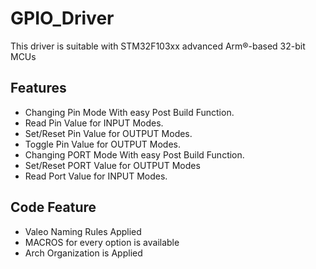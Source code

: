 # GPIO_Driver
This driver is suitable with STM32F103xx advanced Arm®-based 32-bit MCUs

## Features
* Changing Pin Mode With easy Post Build Function.
* Read Pin Value for INPUT Modes.
* Set/Reset Pin Value for OUTPUT Modes.
* Toggle Pin Value for OUTPUT Modes.
* Changing PORT Mode With easy Post Build Function.
* Set/Reset PORT Value for OUTPUT Modes
* Read Port Value for INPUT Modes.

## Code Feature
* Valeo Naming Rules Applied
* MACROS for every option is available
* Arch Organization is Applied
